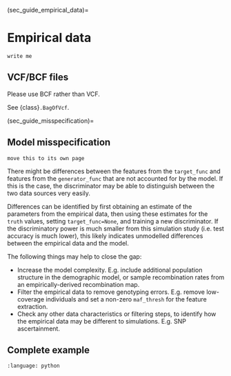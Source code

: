 (sec_guide_empirical_data)=
# Empirical data

```{todo}
write me
```

## VCF/BCF files

Please use BCF rather than VCF.

See {class}`.BagOfVcf`.

(sec_guide_misspecification)=
## Model misspecification

```{todo}
move this to its own page
```

There might be differences between the features from the `target_func`
and features from the `generator_func` that are not accounted for by
the model. If this is the case, the discriminator may be able to
distinguish between the two data sources very easily.


Differences can be identified by first obtaining an estimate of the parameters
from the empirical data, then using these estimates for the `truth` values,
setting `target_func=None`, and training a new discriminator.
If the discriminatory power is much smaller from this simulation study
(i.e. test accuracy is much lower), this likely indicates unmodelled
differences between the empirical data and the model.

The following things may help to close the gap:
- Increase the model complexity. E.g. include additional
  population structure in the demographic model,
  or sample recombination rates from an empirically-derived
  recombination map.
- Filter the empirical data to remove genotyping errors.
  E.g. remove low-coverage individuals and set a non-zero `maf_thresh`
  for the feature extraction.
- Check any other data characteristics or filtering steps,
  to identify how the empirical data may be different to simulations.
  E.g. SNP ascertainment.

## Complete example

```{literalinclude} ../../examples/gutenkunst2009/model.py
:language: python
```
